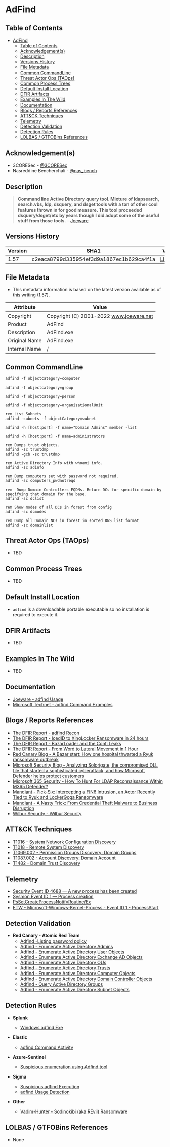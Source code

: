 # AdFind

## Table of Contents

- [AdFind](#adfind)
  - [Table of Contents](#table-of-contents)
  - [Acknowledgement(s)](#acknowledgements)
  - [Description](#description)
  - [Versions History](#versions-history)
  - [File Metadata](#file-metadata)
  - [Common CommandLine](#common-commandline)
  - [Threat Actor Ops (TAOps)](#threat-actor-ops-taops)
  - [Common Process Trees](#common-process-trees)
  - [Default Install Location](#default-install-location)
  - [DFIR Artifacts](#dfir-artifacts)
  - [Examples In The Wild](#examples-in-the-wild)
  - [Documentation](#documentation)
  - [Blogs / Reports References](#blogs--reports-references)
  - [ATT&CK Techniques](#attck-techniques)
  - [Telemetry](#telemetry)
  - [Detection Validation](#detection-validation)
  - [Detection Rules](#detection-rules)
  - [LOLBAS / GTFOBins References](#lolbas--gtfobins-references)

## Acknowledgement(s)

- 3CORESec - [@3CORESec](https://twitter.com/3CORESec)
- Nasreddine Bencherchali - [@nas_bench](https://twitter.com/nas_bench)

## Description

> **Command line Active Directory query tool. Mixture of ldapsearch, search.vbs, ldp, dsquery, and dsget tools with a ton of other cool features thrown in for good measure. This tool proceeded dsquery/dsget/etc by years though I did adopt some of the useful stuff from those tools.** - [Joeware](https://www.joeware.net/freetools/tools/adfind/)

## Versions History

| Version | SHA1                                     | VT                                                                                                                   |
|---------|------------------------------------------|----------------------------------------------------------------------------------------------------------------------|
| 1.57   | c2eaca8799d335954ef3d9a1867ec1b629ca4f1a | [LINK](https://www.virustotal.com/gui/file/f157090fd3ccd4220298c06ce8734361b724d80459592b10ac632acc624f455e)                                                                                                             |

## File Metadata

- This metadata information is based on the latest version available as of this writing (1.57).

| Attribute     | Value |
|---------------|-------|
| Copyright     | Copyright (C) 2001-2022 www.joeware.net     |
| Product       | AdFind     |
| Description   | AdFind.exe     |
| Original Name | AdFind.exe     |
| Internal Name | /     |

## Common CommandLine

```batch
adfind -f objectcategory=computer

adfind -f objectcategory=group

adfind -f objectcategory=person

adfind -f objectcategory=organizationalUnit

rem List Subnets
adfind -subnets -f objectCategory=subnet

adfind -h [host:port] -f name="Domain Admins" member -list

adfind -h [host:port] -f name=administrators

rem Dumps trust objects.
adfind -sc trustdmp
adfind -gcb -sc trustdmp

rem Active Directory Info with whoami info.
adfind -sc adinfo

rem Dump computers set with password not required.
adfind -sc computers_pwdnotreqd

rem  Dump Domain Controllers FQDNs. Return DCs for specific domain by specifying that domain for the base.
adfind -sc dclist

rem Show modes of all DCs in forest from config
adfind -sc dcmodes

rem Dump all Domain NCs in forest in sorted DNS list format
adfind -sc domainlist
```

## Threat Actor Ops (TAOps)

- TBD

## Common Process Trees

- TBD

## Default Install Location

- ``adfind`` is a downloadable portable executable so no installation is required to execute it.

## DFIR Artifacts

- TBD

## Examples In The Wild

- TBD

## Documentation

- [Joeware - adfind Usage](https://www.joeware.net/freetools/tools/adfind/usage.htm)
- [Microsoft Technet - adfind Command Examples](https://social.technet.microsoft.com/wiki/contents/articles/7535.adfind-command-examples.aspx)

## Blogs / Reports References

- [The DFIR Report - adfind Recon](https://thedfirreport.com/2020/05/08/adfind-recon/)
- [The DFIR Report - IcedID to XingLocker Ransomware in 24 hours](https://thedfirreport.com/2021/10/18/icedid-to-xinglocker-ransomware-in-24-hours/)
- [The DFIR Report - BazarLoader and the Conti Leaks](https://thedfirreport.com/2021/10/04/bazarloader-and-the-conti-leaks/)
- [The DFIR Report - From Word to Lateral Movement in 1 Hour](https://thedfirreport.com/2021/06/20/from-word-to-lateral-movement-in-1-hour/)
- [Red Canary Blog - A Bazar start: How one hospital thwarted a Ryuk ransomware outbreak](https://redcanary.com/blog/how-one-hospital-thwarted-a-ryuk-ransomware-outbreak/)
- [Microsoft Security Blog - Analyzing Solorigate, the compromised DLL file that started a sophisticated cyberattack, and how Microsoft Defender helps protect customers](https://www.microsoft.com/security/blog/2020/12/18/analyzing-solorigate-the-compromised-dll-file-that-started-a-sophisticated-cyberattack-and-how-microsoft-defender-helps-protect/)
- [Microsoft 365 Security - How To Hunt For LDAP Reconnaissance Within M365 Defender?](https://m365internals.com/2021/05/22/how-to-hunt-for-ldap-reconnaissance-within-m365-defender/)
- [Mandiant - Pick-Six: Intercepting a FIN6 Intrusion, an Actor Recently Tied to Ryuk and LockerGoga Ransomware](https://www.mandiant.com/resources/pick-six-intercepting-a-fin6-intrusion)
- [Mandiant - A Nasty Trick: From Credential Theft Malware to Business Disruption](https://www.mandiant.com/resources/a-nasty-trick-from-credential-theft-malware-to-business-disruption)
- [Wilbur Security - Wilbur Security](https://web.archive.org/web/20200312054414/https://www.wilbursecurity.com/2020/02/trickbot-and-adfind-recon/)

## ATT&CK Techniques

- [T1016 - System Network Configuration Discovery](https://attack.mitre.org/techniques/T1016)
- [T1018 - Remote System Discovery](https://attack.mitre.org/techniques/T1018)
- [T1069.002 - Permission Groups Discovery: Domain Groups](https://attack.mitre.org/techniques/T1069/002)
- [T1087.002 - Account Discovery: Domain Account](https://attack.mitre.org/techniques/T1087/002)
- [T1482 - Domain Trust Discovery](https://attack.mitre.org/techniques/T1482)

## Telemetry

- [Security Event ID 4688 — A new process has been created](https://www.ultimatewindowssecurity.com/securitylog/encyclopedia/event.aspx?eventID=4688)
- [Sysmon Event ID 1 — Process creation](https://www.ultimatewindowssecurity.com/securitylog/encyclopedia/event.aspx?eventid=90001)
- [PsSetCreateProcessNotifyRoutine/Ex](https://docs.microsoft.com/en-us/windows-hardware/drivers/ddi/ntddk/nf-ntddk-pssetcreateprocessnotifyroutineex)
- [ETW - Microsoft-Windows-Kernel-Process - Event ID 1 - ProcessStart](https://github.com/nasbench/EVTX-ETW-Resources)

## Detection Validation

- **Red Canary - Atomic Red Team**
  - [Adfind -Listing password policy](https://github.com/redcanaryco/atomic-red-team/blob/master/atomics/T1087.002/T1087.002.md#atomic-test-5---adfind--listing-password-policy)
  - [Adfind - Enumerate Active Directory Admins](https://github.com/redcanaryco/atomic-red-team/blob/master/atomics/T1087.002/T1087.002.md#atomic-test-6---adfind---enumerate-active-directory-admins)
  - [Adfind - Enumerate Active Directory User Objects](https://github.com/redcanaryco/atomic-red-team/blob/master/atomics/T1087.002/T1087.002.md#atomic-test-7---adfind---enumerate-active-directory-user-objects)
  - [Adfind - Enumerate Active Directory Exchange AD Objects](https://github.com/redcanaryco/atomic-red-team/blob/master/atomics/T1087.002/T1087.002.md#atomic-test-8---adfind---enumerate-active-directory-exchange-ad-objects)
  - [Adfind - Enumerate Active Directory OUs](https://github.com/redcanaryco/atomic-red-team/blob/master/atomics/T1482/T1482.md#atomic-test-4---adfind---enumerate-active-directory-ous)
  - [Adfind - Enumerate Active Directory Trusts](https://github.com/redcanaryco/atomic-red-team/blob/master/atomics/T1482/T1482.md#atomic-test-5---adfind---enumerate-active-directory-trusts)
  - [Adfind - Enumerate Active Directory Computer Objects](https://github.com/redcanaryco/atomic-red-team/blob/master/atomics/T1018/T1018.md#atomic-test-10---adfind---enumerate-active-directory-computer-objects)
  - [Adfind - Enumerate Active Directory Domain Controller Objects](https://github.com/redcanaryco/atomic-red-team/blob/master/atomics/T1018/T1018.md#atomic-test-11---adfind---enumerate-active-directory-domain-controller-objects)
  - [Adfind - Query Active Directory Groups](https://github.com/redcanaryco/atomic-red-team/blob/master/atomics/T1069.002/T1069.002.md#atomic-test-8---adfind---query-active-directory-groups)
  - [Adfind - Enumerate Active Directory Subnet Objects](https://github.com/redcanaryco/atomic-red-team/blob/master/atomics/T1016/T1016.md#atomic-test-6---adfind---enumerate-active-directory-subnet-objects)

## Detection Rules

- **Splunk**
  - [Windows adfind Exe](https://research.splunk.com/endpoint/windows_adfind_exe/)

- **Elastic**
  - [adfind Command Activity](https://github.com/elastic/detection-rules/blob/main/rules/windows/discovery_adfind_command_activity.toml)

- **Azure-Sentinel**
  - [Suspicious enumeration using Adfind tool](https://github.com/Azure/Azure-Sentinel/blob/master/Hunting%20Queries/SecurityEvent/Suspicious_enumeration_using_adfind.yaml)

- **Sigma**
  - [Suspicious adfind Execution](https://github.com/SigmaHQ/sigma/blob/master/rules/windows/process_creation/win_susp_adfind.yml)
  - [adfind Usage Detection](https://github.com/SigmaHQ/sigma/blob/master/rules/windows/process_creation/win_ad_find_discovery.yml)

- **Other**
  - [Vadim-Hunter - Sodinokibi (aka REvil) Ransomware](https://github.com/vadim-hunter/Detection-Ideas-Rules/blob/main/Threat%20Intelligence/The%20DFIR%20Report/20210329_Sodinokibi_(aka_REvil)_Ransomware.yaml)

## LOLBAS / GTFOBins References

- None
